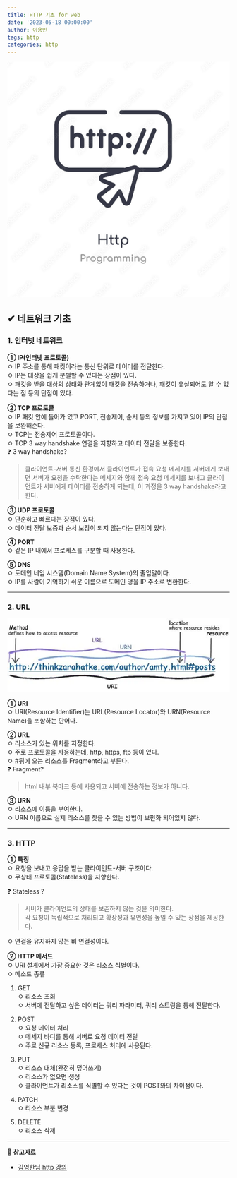 ```yaml
---
title: HTTP 기초 for web
date: '2023-05-18 00:00:00'
author: 이용민
tags: http
categories: http
---
```


![http.png](http.png)

## ✔ 네트워크 기초

### 1. 인터넷 네트워크

**① IP(인터넷 프로토콜)**  
ㅇ IP 주소를 통해 패킷이라는 통신 단위로 데이터를 전달한다.  
ㅇ IP는 대상을 쉽게 분별할 수 있다는 장점이 있다.  
ㅇ 패킷을 받을 대상의 상태와 관계없이 패킷을 전송하거나, 패킷이 유실되어도 알 수 없다는 점 등의 단점이 있다.

**② TCP 프로토콜**  
ㅇ IP 패킷 안에 들어가 있고 PORT, 전송제어, 순서 등의 정보를 가지고 있어 IP의 단점을 보완해준다.  
ㅇ TCP는 전송제어 프로토콜이다.  
ㅇ TCP 3 way handshake 연결을 지향하고 데이터 전달을 보증한다.  
❓ 3 way handshake?
> 클라이언트-서버 통신 환경에서 클라이언트가 접속 요청 메세지를 서버에게 보내면 서버가 요청을 수락한다는 메세지와 함께 접속 요청 메세지를 보내고 클라이언트가 서버에게 데이터를 전송하게 되는데, 이 과정을 3 way handshake라고 한다.

**③ UDP 프로토콜**  
ㅇ 단순하고 빠르다는 장점이 있다.  
ㅇ 데이터 전달 보증과 순서 보장이 되지 않는다는 단점이 있다.  

**④ PORT**  
ㅇ 같은 IP 내에서 프로세스를 구분할 때 사용한다.

**⑤ DNS**  
ㅇ 도메인 네임 시스템(Domain Name System)의 줄임말이다.  
ㅇ IP를 사람이 기억하기 쉬운 이름으로 도메인 명을 IP 주소로 변환한다.

---

### 2. URL

![url.png](url.png)

**① URI**  
ㅇ URI(Resource Identifier)는 URL(Resource Locator)와 URN(Resource Name)을 포함하는 단어다.

**② URL**  
ㅇ 리소스가 있는 위치를 지정한다.  
ㅇ 주로 프로토콜을 사용하는데, http, https, ftp 등이 있다.  
ㅇ #뒤에 오는 리소스를 Fragment라고 부른다.  
❓ Fragment?
> html 내부 북마크 등에 사용되고 서버에 전송하는 정보가 아니다.

**③ URN**  
ㅇ 리소스에 이름을 부여한다.  
ㅇ URN 이름으로 실제 리소스를 찾을 수 있는 방법이 보편화 되어있지 않다.

---

### 3. HTTP

**① 특징**  
ㅇ 요청을 보내고 응답을 받는 클라이언트-서버 구조이다.  
ㅇ 무상태 프로토콜(Stateless)을 지향한다.  

❓ Stateless ?
> 서버가 클라이언트의 상태를 보존하지 않는 것을 의미한다.  
> 각 요청이 독립적으로 처리되고 확장성과 유연성을 높일 수 있는 장점을 제공한다.

ㅇ 연결을 유지하지 않는 비 연결성이다.

**② HTTP 메서드**  
ㅇ URI 설계에서 가장 중요한 것은 리소스 식별이다.  
ㅇ 메소드 종류

1. GET  
ㅇ 리소스 조회  
ㅇ 서버에 전달하고 싶은 데이터는 쿼리 파라미터, 쿼리 스트링을 통해 전달한다.

2. POST  
ㅇ 요청 데이터 처리  
ㅇ 메세지 바디를 통해 서버로 요청 데이터 전달  
ㅇ 주로 신규 리소스 등록, 프로세스 처리에 사용된다.

3. PUT  
ㅇ 리소스 대체(완전히 덮어쓰기)  
ㅇ 리소스가 없으면 생성  
ㅇ 클라이언트가 리소스를 식별할 수 있다는 것이 POST와의 차이점이다.

4. PATCH  
ㅇ 리소스 부분 변경

5. DELETE  
ㅇ 리소스 삭제

---

📂 **참고자료**

- [김영한님 http 강의](https://www.inflearn.com/course/http-%EC%9B%B9-%EB%84%A4%ED%8A%B8%EC%9B%8C%ED%81%AC)
